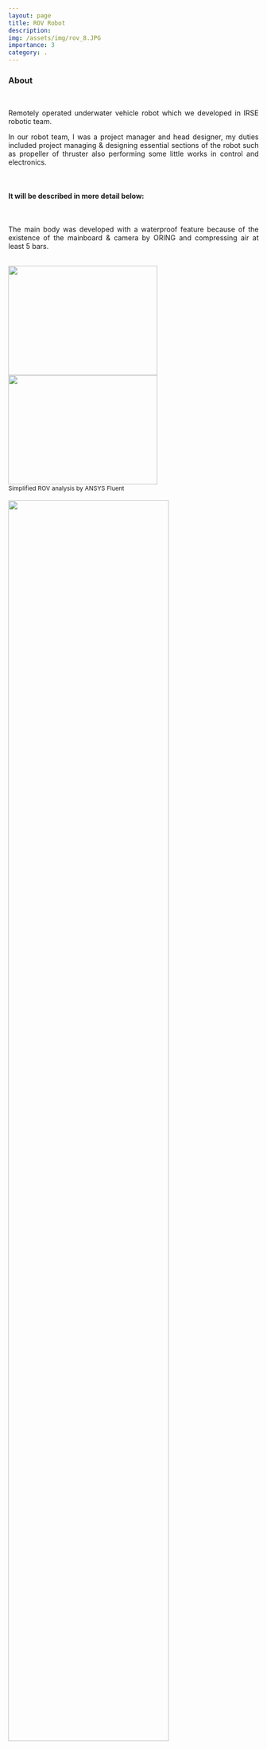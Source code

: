 ```yaml
---
layout: page
title: ROV Robot 
description: 
img: /assets/img/rov_8.JPG
importance: 3
category: .
---
```


<h3>About</h3>
<br>
<p align="justify">
Remotely operated underwater vehicle robot which we developed in IRSE robotic team.
<p align="justify">
In our robot team, I was a project manager and head designer, my duties included project managing & designing essential sections of the robot such as propeller of thruster also performing some little works in control and electronics.
</p>
<br>
<h4>It will be described in more detail below:</h4>
<br>
<p align="justify">
The main body was developed with a waterproof feature because of the existence of the mainboard & camera by ORING and compressing air at least 5 bars.
</p>
<br>
<div class="row">
    <div class="col-sm mt-3 mt-md-0">
        <img class="img-fluid rounded z-depth-1" src="{{ '/assets/img/rov_1.JPG' | relative_url }}" width="300" height="220"/>
    </div>
    <div class="col-sm mt-3 mt-md-0">
        <img class="img-fluid rounded z-depth-1" src="{{ '/assets/img/rov_2.JPG' | relative_url }}"  width="300" height="220"/>
    </div>
</div>
<div class="caption" style="font-size:12px;">
Simplified ROV analysis by ANSYS Fluent
</div>
<br>
<div class="col-sm mt-3 mt-md-0">
        <img class="img-fluid rounded z-depth-1" src="{{ '/assets/img/rov_3.JPG' | relative_url }}" style="width:80%"/>
</div> 
<div class="caption" style="font-size:12px;">
Horizontal section of the ROV robot in Solid Works
</div>
<br>
<br>
<h5>One of the greatest of challenges in the mechanic of the robot was related to propeller designing:</h5>
<p align="justify">
Before designing the propeller, we had to calculate the drag of the robot so first of all, we design the main body and thrusters then by simulation of the robot in ANSYS fluent, we could get the drag coefficient & force.
By gaining drag force we could choose motors & perceiving what will be propeller requirements to design an accurate propeller furthermore some sample propellers were designed by PROP CAD & Solid Works then simulated by ANSYS fluent.
</p>
<br>
<br>
<div class="col-sm-8 mt-3 mt-md-0">
    <img class="img-fluid rounded z-depth-1" src="{{ '/assets/img/rov_4.JPG' | relative_url }}" style="width:80%"/>
</div>
<br>
<figcaption style="font-size:12px;">Propeller analysis in ANSYS Fluent</figcaption>
<br>
<br>

<div class="col-sm-8 mt-3 mt-md-0">
    <img class="img-fluid rounded z-depth-1" src="{{ '/assets/img/rov_5.JPG' | relative_url }}" style="width:80%"/>
</div>
<br>
<figcaption style="font-size:12px;">Thruster design in Solid works</figcaption>
<br>
<br>
<p align="justify">
Also, I studied something about the control and linearization of kinematic equations and with the cooperation of my colleague, equations were derived. 
</p>
<br>
<p align="justify">
The mainboard of the robot is composed of network IC, RJ45, SD card connector, micro USB connector, 3.3V regulator for STM 32 microcontroller, IMU pin header, mini pc (ODROID for image processing under water), and so on.
</p>
I just spent a little time on electronics.
<br>
<br>
<br>
<div class="row">
    <div class="col-sm mt-3 mt-md-0">
        <img class="img-fluid rounded z-depth-1" src="{{ '/assets/img/rov_6.JPG' | relative_url }}"/>
    </div>
    <div class="col-sm mt-3 mt-md-0">
        <img class="img-fluid rounded z-depth-1" src="{{ '/assets/img/rov_7.JPG' | relative_url }}" />
    </div>
</div>
<div class="caption" style="font-size:12px;">
Mainboard PCB & 3D format in Altium
</div>
<br>
Because of some problems in our team we couldn’t complete manufacturing.
<br>
<br>
<br>
<div class="col-sm-8 mt-3 mt-md-0">
    <img class="img-fluid rounded z-depth-1" src="{{ '/assets/img/rov_8.JPG' | relative_url }}" />
</div>
<br>
<figcaption style="font-size:12px;">Render of ROV robot</figcaption>

